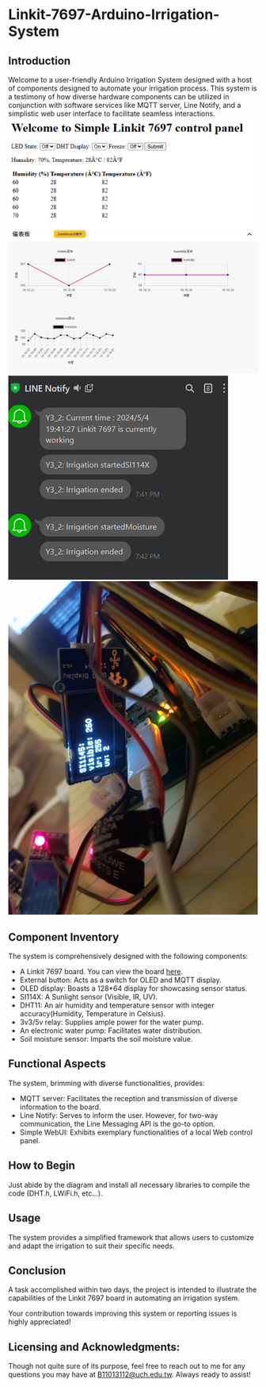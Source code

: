 # Linkit-7697-Arduino-Irrigation-System

  

## Introduction

  

Welcome to a user-friendly Arduino Irrigation System designed with a host of components designed to automate your irrigation process. This system is a testimony of how diverse hardware components can be utilized in conjunction with software services like MQTT server, Line Notify, and a simplistic web user interface to facilitate seamless interactions.  
![WebUI](https://github.com/SAMMYBOOOOM/Linkit-7697-Arduino-Irrigate-System/blob/main/img/Simple_WebUI.png)
![MQTT](https://github.com/SAMMYBOOOOM/Linkit-7697-Arduino-Irrigate-System/blob/main/img/MQTT_server.png)
![Line notify](https://github.com/SAMMYBOOOOM/Linkit-7697-Arduino-Irrigate-System/blob/main/img/Line_Notify.png)
![OLED](https://github.com/SAMMYBOOOOM/Linkit-7697-Arduino-Irrigate-System/blob/main/img/OLED.png)

  

## Component Inventory

  

The system is comprehensively designed with the following components:

  

- A Linkit 7697 board. You can view the board [here](https://www.seeedstudio.com/LinkIt-7697-p-2818.html).
- External button: Acts as a switch for OLED and MQTT display.
- OLED display: Boasts a 128*64 display for showcasing sensor status.
- SI114X: A Sunlight sensor (Visible, IR, UV).
- DHT11: An air humidity and temperature sensor with integer accuracy(Humidity, Temperature in Celsius).
- 3v3/5v relay: Supplies ample power for the water pump.
- An electronic water pump: Facilitates water distribution.
- Soil moisture sensor: Imparts the soil moisture value.

  

## Functional Aspects

  

The system, brimming with diverse functionalities, provides:

  

- MQTT server: Facilitates the reception and transmission of diverse information to the board.
- Line Notify: Serves to inform the user. However, for two-way communication, the Line Messaging API is the go-to option.
- Simple WebUI: Exhibits exemplary functionalities of a local Web control panel.

  

## How to Begin

  

Just abide by the diagram and install all necessary libraries to compile the code (DHT.h, LWiFi.h, etc...).

  

## Usage

  

The system provides a simplified framework that allows users to customize and adapt the irrigation to suit their specific needs.

  

## Conclusion

  

A task accomplished within two days, the project is intended to illustrate the capabilities of the Linkit 7697 board in automating an irrigation system.

  

Your contribution towards improving this system or reporting issues is highly appreciated!

  

## Licensing and Acknowledgments:

  

Though not quite sure of its purpose, feel free to reach out to me for any questions you may have at B11013112@uch.edu.tw. Always ready to assist!
